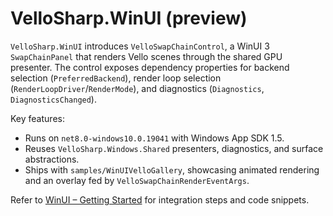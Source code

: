 # VelloSharp.WinUI (preview)

`VelloSharp.WinUI` introduces `VelloSwapChainControl`, a WinUI 3 `SwapChainPanel` that renders Vello scenes through the shared GPU presenter. The control exposes dependency properties for backend selection (`PreferredBackend`), render loop selection (`RenderLoopDriver`/`RenderMode`), and diagnostics (`Diagnostics`, `DiagnosticsChanged`).

Key features:

- Runs on `net8.0-windows10.0.19041` with Windows App SDK 1.5.
- Reuses `VelloSharp.Windows.Shared` presenters, diagnostics, and surface abstractions.
- Ships with `samples/WinUIVelloGallery`, showcasing animated rendering and an overlay fed by `VelloSwapChainRenderEventArgs`.

Refer to [WinUI – Getting Started](../guides/winui-vello-getting-started.md) for integration steps and code snippets.
